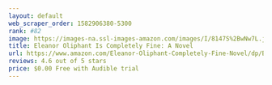 ```yaml
---
layout: default 
﻿web_scraper_order: 1582906380-5300
rank: #82
image: https://images-na.ssl-images-amazon.com/images/I/8147S%2BwNw7L.jpg
title: Eleanor Oliphant Is Completely Fine: A Novel
url: https://www.amazon.com/Eleanor-Oliphant-Completely-Fine-Novel/dp/B06XYT9CXZ/ref=zg_mw_audible_82?_encoding=UTF8&psc=1&refRID=8A6QF3909XK0JHQBT5YX
reviews: 4.6 out of 5 stars
price: $0.00 Free with Audible trial
---
```

